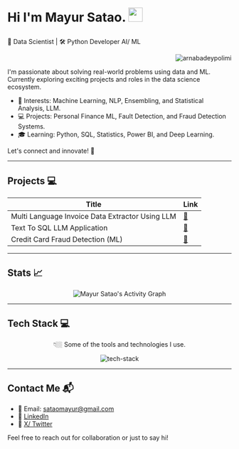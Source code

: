 # Hi I'm Mayur Satao. <img src="https://media.giphy.com/media/hvRJCLFzcasrR4ia7z/giphy.gif" width="32px"><p align="center">

🔮 Data Scientist | 🛠️ Python Developer AI/ ML<p align="right"> <img src="https://komarev.com/ghpvc/?username=purplecompute" alt="arnabadeypolimi" /> </p>


I'm passionate about solving real-world problems using data and ML. Currently exploring exciting projects and roles in the data science ecosystem.

- 🌟 Interests: Machine Learning, NLP, Ensembling, and Statistical Analysis, LLM.
- 💻 Projects: Personal Finance ML, Fault Detection, and Fraud Detection Systems.
- 🎓 Learning: Python, SQL, Statistics, Power BI, and Deep Learning.

Let's connect and innovate! 🚀

---
<!--
## Publications 📝

### Machine Learning and Data Science 📊

| Title | Date | Link |
|---------------|------|------|
| Fault Detection of Electric Motor Using Machine Learning | April-2024 | [🔗](https://github.com/purplecompute/Fault-Detection-of-Electric-Motor-Using-ML) |
| Credit Card Fraud Detection Using Machine Learning | Oct-2024 | [🔗](https://github.com/purplecompute/Credit-Card-Fraud-Detection) |

---
-->

## Projects 💻

| Title | Link |
|---------------|------|
| Multi Language Invoice Data Extractor Using LLM | [🔗](https://github.com/purplecompute/Multi-Language-Invoice-Data-Extractor-Using-LLM) |
| Text To SQL LLM Application | [🔗](https://github.com/purplecompute/Text-To-SQL-LLM-Application) |
| Credit Card Fraud Detection (ML) | [🔗](https://github.com/purplecompute/Credit-Card-Fraud-Detection) |

---

## Stats 📈

<p align="center">
  <img src="https://github-readme-activity-graph.vercel.app/graph?username=purplecompute&theme=github-compact" alt="Mayur Satao's Activity Graph" />
</p>

<!-- 
<p align="center">
  <img src="https://gh-readme-stats-ha.vercel.app/api/top-langs/?username=purplecompute&theme=tokyonight&langs_count=8&hide=html,css,jupyter%20notebook&layout=donut" alt="Mayur Satao's Most Used Languages" />
</p> -->

<!--
<p align="center">
  <img src="https://gh-readme-stats-ha.vercel.app/api?username=purplecompute&show_icons=true&hide_title=true&card_width=500px&theme=tokyonight&count_private=true&rank_icon=github&include_all_commits=true" alt="Mayur Satao's GitHub Stats" />
</p>
-->
---

## Tech Stack 💻

<p align="center">👇🏼 Some of the tools and technologies I use.</p>
<p align="center">
  <img src="https://skillicons.dev/icons?i=python,sklearn,vscode,pycharm,tensorflow,mysql,docker,git,github,&perline=3&theme=dark" alt="tech-stack" />
</p>

---

## Contact Me 📬

- 📧 Email: sataomayur@gmail.com
- 💼 [LinkedIn](https://www.linkedin.com/in/mayur-satao/)
- 🌟 [X/ Twitter](https://x.com/MayurSatao__)
<!--- 📄 [Medium Articles](https://medium.com/@sataomayur)-->

Feel free to reach out for collaboration or just to say hi!
